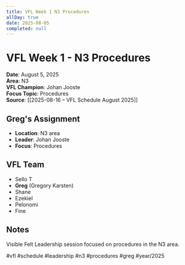 ```yaml
---
title: VFL Week 1 N3 Procedures
allDay: true
date: 2025-08-05
completed: null
---
```


# VFL Week 1 - N3 Procedures

**Date**: August 5, 2025  
**Area**: N3  
**VFL Champion**: Johan Jooste  
**Focus Topic**: Procedures  
**Source**: [[2025-08-16 – VFL Schedule August 2025]]

## Greg's Assignment
- **Location**: N3 area
- **Leader**: Johan Jooste
- **Focus**: Procedures

## VFL Team
- Sello T
- **Greg** (Gregory Karsten)
- Shane
- Ezekiel
- Pelonomi
- Fine

## Notes
Visible Felt Leadership session focused on procedures in the N3 area.

#vfl #schedule #leadership #n3 #procedures #greg #year/2025